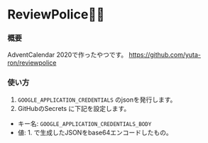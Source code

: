 # ReviewPolice👮‍♀️

### 概要
AdventCalendar 2020で作ったやつです。
https://github.com/yuta-ron/reviewpolice

### 使い方
1. `GOOGLE_APPLICATION_CREDENTIALS` のjsonを発行します。
2. GitHubのSecrets に下記を設定します。
- キー名: `GOOGLE_APPLICATION_CREDENTIALS_BODY`
- 値: 1. で生成したJSONをbase64エンコードしたもの。
